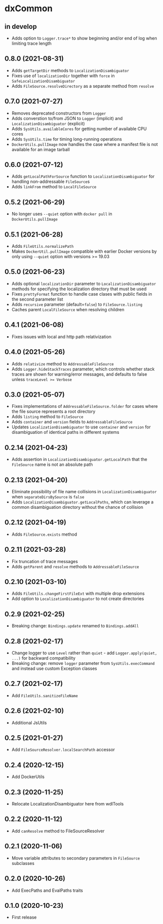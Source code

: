 # dxCommon

## in develop

* Adds option to `Logger.trace*` to show beginning and/or end of log when limiting trace length

## 0.8.0 (2021-08-31)

* Adds `getTargetDir` methods to `LocalizationDisambiguator`
* Fixes use of `localizationDir` together with `force` in `SafeLocalizationDisambiguator`
* Adds `FileSource.resolveDirectory` as a separate method from `resolve`

## 0.7.0 (2021-07-27)

* Removes deprecated constructors from `Logger`
* Adds converstion to/from JSON to `Logger` (implicit) and `LocalizationDisambiguator` (explicit)
* Adds `SysUtils.availableCores` for getting number of available CPU cores
* Adds `SysUtils.time` for timing long-running operations
* `DockerUtils.pullImage` now handles the case where a manifest file is not available for an image tarball 

## 0.6.0 (2021-07-12)

* Adds `getLocalPathForSource` function to `LocalizationDisambiguator` for handling non-addressable `FileSource`s 
* Adds `linkFrom` method to `LocalFileSource`

## 0.5.2 (2021-06-29)

* No longer uses `--quiet` option with `docker pull` in `DockerUtils.pullImage`

## 0.5.1 (2021-06-28)

* Adds `FileUtils.normalizePath`
* Makes `DockerUtil.pullImage` compatible with earlier Docker versions by only using `--quiet` option with versions >= 19.03

## 0.5.0 (2021-06-23)

* Adds optional `localizationDir` parameter to `LocalizationDisambiguator` methods for specifying the localization directory that must be used
* Fixes `prettyFormat` function to handle case clases with public fields in the second parameter list
* Adds `recursive` parameter (default=`false`) to `FileSource.listing`
* Caches parent `LocalFileSource` when resolving children

## 0.4.1 (2021-06-08)

* Fixes issues with local and http path relativization

## 0.4.0 (2021-05-26)

* Adds `relativize` method to `AddressableFileSource`
* Adds `Logger.hideStackTraces` parameter, which controls whether stack traces are shown for warning/error messages, and defaults to false unless `traceLevel >= Verbose`

## 0.3.0 (2021-05-07)

* Fixes implementations of `AddressableFileSource.folder` for cases where the file source represents a root directory
* Adds `listing` method to `FileSource`
* Adds `container` and `version` fields to `AddressableFileSource` 
* Updates `LocalizationDisambiguator` to use `container` and `version` for disambiguation of identical paths in different systems

## 0.2.14 (2021-04-23)

* Adds assertion in `LocalizationDisambiguator.getLocalPath` that the `FileSource` name is not an absolute path

## 0.2.13 (2021-04-20)

* Eliminate possibility of file name collisions in `LocalizationDisambiguator` when `separateDirsBySource` is `false`
* Adds `LocalizationDisambiguator.getLocalPaths`, which can leverage a common disambiguation directory without the chance of collision

## 0.2.12 (2021-04-19)

* Adds `FileSource.exists` method

## 0.2.11 (2021-03-28)

* Fix truncation of trace messages
* Adds `getParent` and `resolve` methods to `AddressableFileSource`

## 0.2.10 (2021-03-10)

* Adds `FileUtils.changeFirstFileExt` with multiple drop extensions
* Add option to `LocalizationDisambiguator` to not create directories

## 0.2.9 (2021-02-25)

* Breaking change: `Bindings.update` renamed to `Bindings.addAll`

## 0.2.8 (2021-02-17)

* Change logger to use `Level` rather than `quiet` - add `Logger.apply(quiet, ...)` for backward compatibility
* Breaking change: remove `logger` parameter from `SysUtils.execCommand` and instead use custom Exception classes

## 0.2.7 (2021-02-17)

* Add `FileUtils.sanitizeFileName`

## 0.2.6 (2021-02-10)

* Additional JsUtils

## 0.2.5 (2021-01-27)

* Add `FileSourceResolver.localSearchPath` accessor

## 0.2.4 (2020-12-15)

* Add DockerUtils

## 0.2.3 (2020-11-25)

* Relocate LocalizationDisambiguator here from wdlTools

## 0.2.2 (2020-11-12)

* Add `canResolve` method to FileSourceResolver

## 0.2.1 (2020-11-06)

* Move variable attributes to secondary parameters in `FileSource` subclasses

## 0.2.0 (2020-10-26)

* Add ExecPaths and EvalPaths traits

## 0.1.0 (2020-10-23)

* First release
